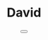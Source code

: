 <style>
.banner {
    /* The image used */
    background-image:
    url(https://.../mountain.png);
    /* Set background size */
    background-size:cover;
  }
</style>

<header>
  <div class="banner">
  <div>
    <h1>David</h1>
    <h5></h5>
    <button></button>
  </div>  
</div>
</header>



